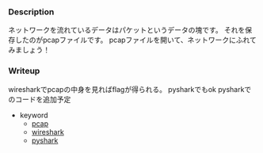 ### Description
ネットワークを流れているデータはパケットというデータの塊です。
それを保存したのがpcapファイルです。
pcapファイルを開いて、ネットワークにふれてみましょう！

### Writeup
wiresharkでpcapの中身を見ればflagが得られる。
pysharkでもok
pysharkでのコードを追加予定

- keyword
  - [pcap](https://ja.wikipedia.org/wiki/Pcap)
  - [wireshark](https://ja.wikipedia.org/wiki/Wireshark)
  - [pyshark](https://github.com/KimiNewt/pyshark)
